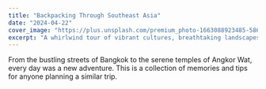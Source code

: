 ```yaml
---
title: "Backpacking Through Southeast Asia"
date: "2024-04-22"
cover_image: "https://plus.unsplash.com/premium_photo-1663088923485-58685ba14d5f?q=80&w=2064&auto=format&fit=crop&ixlib=rb-4.1.0&ixid=M3wxMjA3fDB8MHxwaG90by1wYWdlfHx8fGVufDB8fHx8fA%3D%3D"
excerpt: "A whirlwind tour of vibrant cultures, breathtaking landscapes, and unforgettable food. Here are the highlights from my journey."
---
```


From the bustling streets of Bangkok to the serene temples of Angkor Wat, every day was a new adventure. This is a collection of memories and tips for anyone planning a similar trip.